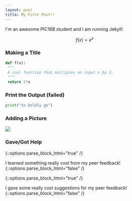 ```yaml
---
layout: post
title: My First Post!! 
---
```


I'm an awesome PIC16B student and I am running Jekyll! 

$$f(x) = e^x$$

### Making a Title

```python
def f(x):
 """
 A cool function that multiples an input x by 2. 
 """
 return 2*x
```

### Print the Output (failed)

```python
print("to boldly go")
```

### Adding a Picture
![](https://upload.wikimedia.org/wikipedia/commons/thumb/f/f4/Florida_Box_Turtle_Digon3_re-edited.jpg/1600px-Florida_Box_Turtle_Digon3_re-edited.jpg)


### Gave/Got Help

{::options parse_block_html="true" /}
<div class="got-help">
I learned something really cool from my peer feedback! 
</div>
{::options parse_block_html="false" /}

{::options parse_block_html="true" /}
<div class="gave-help">
I gave some really cool suggestions for my peer feedback! 
</div>
{::options parse_block_html="false" /}
